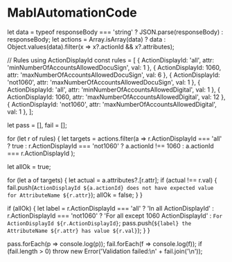 # MablAutomationCode
let data = typeof responseBody === 'string' ? JSON.parse(responseBody) : responseBody;
let actions = Array.isArray(data) ? data : Object.values(data).filter(x => x?.actionId && x?.attributes);

// Rules using ActionDisplayId
const rules = [
  { ActionDisplayId: 'all', attr: 'minNumberOfAccountsAllowedDocuSign', val: 1 },
  { ActionDisplayId: 1060, attr: 'maxNumberOfAccountsAllowedDocuSign', val: 6 },
  { ActionDisplayId: 'not1060', attr: 'maxNumberOfAccountsAllowedDocuSign', val: 1 },
  { ActionDisplayId: 'all', attr: 'minNumberOfAccountsAllowedDigital', val: 1 },
  { ActionDisplayId: 1060, attr: 'maxNumberOfAccountsAllowedDigital', val: 12 },
  { ActionDisplayId: 'not1060', attr: 'maxNumberOfAccountsAllowedDigital', val: 1 },
];

let pass = [], fail = [];

for (let r of rules) {
  let targets = actions.filter(a =>
    r.ActionDisplayId === 'all' ? true :
    r.ActionDisplayId === 'not1060' ? a.actionId !== 1060 :
    a.actionId === r.ActionDisplayId
  );

  let allOk = true;

  for (let a of targets) {
    let actual = a.attributes?.[r.attr];
    if (actual !== r.val) {
      fail.push(`ActionDisplayId ${a.actionId} does not have expected value for AttributeName ${r.attr}`);
      allOk = false;
    }
  }

  if (allOk) {
    let label =
      r.ActionDisplayId === 'all' ? 'In all ActionDisplayId' :
      r.ActionDisplayId === 'not1060' ? 'For all except 1060 ActionDisplayId' :
      `For ActionDisplayId ${r.ActionDisplayId}`;
    pass.push(`${label} the AttributeName ${r.attr} has value ${r.val}`);
  }
}

pass.forEach(p => console.log(p));
fail.forEach(f => console.log(f));
if (fail.length > 0) throw new Error('Validation failed:\n' + fail.join('\n'));
